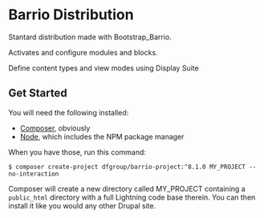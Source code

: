Barrio Distribution
===================

Stantard distribution made with Bootstrap_Barrio.

Activates and configure modules and blocks.

Define content types and view modes using Display Suite

## Get Started
You will need the following installed:

* [Composer](https://getcomposer.org), obviously
* [Node](https://nodejs.org), which includes the NPM package manager

When you have those, run this command:
```
$ composer create-project dfgroup/barrio-project:^8.1.0 MY_PROJECT --no-interaction
```
Composer will create a new directory called MY_PROJECT containing a ```public_html``` directory with a full Lightning code base therein. You can then install it like you would any other Drupal site.
